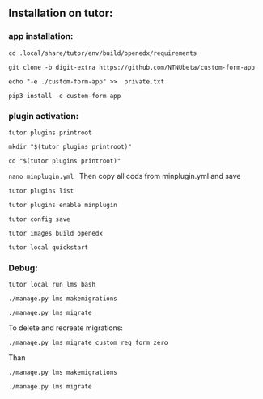 
## Installation on tutor:

### app installation:

`cd .local/share/tutor/env/build/openedx/requirements   `

`git clone -b digit-extra https://github.com/NTNUbeta/custom-form-app `

`echo "-e ./custom-form-app" >>  private.txt `

`pip3 install -e custom-form-app `


### plugin activation:

`tutor plugins printroot  `

`mkdir "$(tutor plugins printroot)" `

`cd "$(tutor plugins printroot)" `

`nano minplugin.yml ` Then copy all cods from minplugin.yml and save

`tutor plugins list `

`tutor plugins enable minplugin `

`tutor config save `

`tutor images build openedx  `

`tutor local quickstart `

### Debug:

`tutor local run lms bash `

`./manage.py lms makemigrations `

`./manage.py lms migrate `

To delete and recreate migrations:

`./manage.py lms migrate custom_reg_form zero `

Than

`./manage.py lms makemigrations `

`./manage.py lms migrate`
